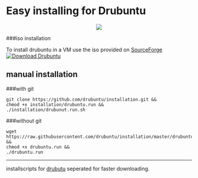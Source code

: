 # Easy installing for Drubuntu
<p align="center">
<img src="http://drubuntu.github.io/drubuntu/images/logo-text.png" />
</p>

###iso installation <a name="iso">

To install drubuntu in a VM use the iso provided on <a href="http://sourceforge.net/p/drubuntu">SourceForge</a>
[![Download Drubuntu](https://img.shields.io/sourceforge/dd/drubuntu.svg)](https://sourceforge.net/projects/drubuntu/files/latest/download)
## manual installation

###with git <a name="installation">
```Shell
git clone https://github.com/drubuntu/installation.git &&
chmod +x installation/drubuntu.run &&
./installation/drubunut.run.sh
```
###without git <a name="without-git">
```Shell
wget https://raw.githubusercontent.com/drubuntu/installation/master/drubuntu.run &&
chmod +x drubuntu.run &&
./drubuntu.run
```
---
installscripts for  [drubutu](https://github.com/drubuntu/drubuntu "Drubuntu") seperated for faster downloading.



